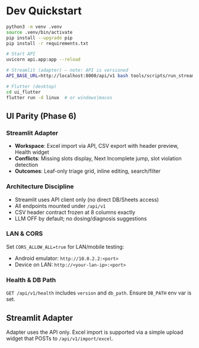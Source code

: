 # Dev Quickstart

```bash
python3 -m venv .venv
source .venv/bin/activate
pip install --upgrade pip
pip install -r requirements.txt

# Start API
uvicorn api.app:app --reload

# Streamlit (adapter) — note: API is versioned
API_BASE_URL=http://localhost:8000/api/v1 bash tools/scripts/run_streamlit.sh

# Flutter (desktop)
cd ui_flutter
flutter run -d linux  # or windows|macos
```

## UI Parity (Phase 6)

### Streamlit Adapter
- **Workspace**: Excel import via API, CSV export with header preview, Health widget
- **Conflicts**: Missing slots display, Next Incomplete jump, slot violation detection  
- **Outcomes**: Leaf-only triage grid, inline editing, search/filter

### Architecture Discipline
- Streamlit uses API client only (no direct DB/Sheets access)
- All endpoints mounted under `/api/v1`
- CSV header contract frozen at 8 columns exactly
- LLM OFF by default; no dosing/diagnosis suggestions

### LAN & CORS
Set `CORS_ALLOW_ALL=true` for LAN/mobile testing:
- Android emulator: `http://10.0.2.2:<port>`
- Device on LAN: `http://<your-lan-ip>:<port>`

### Health & DB Path
`GET /api/v1/health` includes `version` and `db_path`. Ensure `DB_PATH` env var is set.

## Streamlit Adapter
Adapter uses the API only. Excel import is supported via a simple upload widget that POSTs to `/api/v1/import/excel`.
